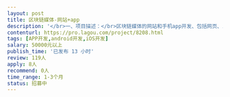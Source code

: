 ```yaml
---                
layout: post       
title: 区块链媒体-网站+app           
description: '</br>一、项目描述：</br>区块链媒体的网站和手机app开发、包括网页、iOS和Android两端，</br>二、主要功能点：</br>1-网站已经有了，使用wordpress模板，在wordpress基础上进行二次开发，需要增加行情、快讯、活动展示等功能</br>2-app需要包含新闻信息流、快讯、行情等</br>三、可参考产品：</br>金色财经： www.jinse.com </br>币世界：www.bishijie.com</br>四、人员要求：</br>1、有区块链媒体App产品的开发经验；</br>2、精通Java或PHP，熟悉python、go等技术，部署服务器是Linux 环境，不选 window。</br>3、有wordpress开发经验</br>4、良好的沟通能力和契约精神。</br>'     
contenturl: https://pro.lagou.com/project/8208.html      
tags: [APP开发,android开发,iOS开发]            
salary: 50000元以上          
publish_time: '已发布 13 小时'         
review: 119人                   
apply: 8人                   
recommend: 0人                   
time_range: 1-3个月              
status: 招募中                  
---                 
```

